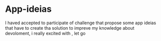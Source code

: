 # App-ideias
 I haved accepted to participate of challenge that propose some app ideias that  have to create tha solution to impreve my knowledge about devoloment,  i really excited with , let go 
